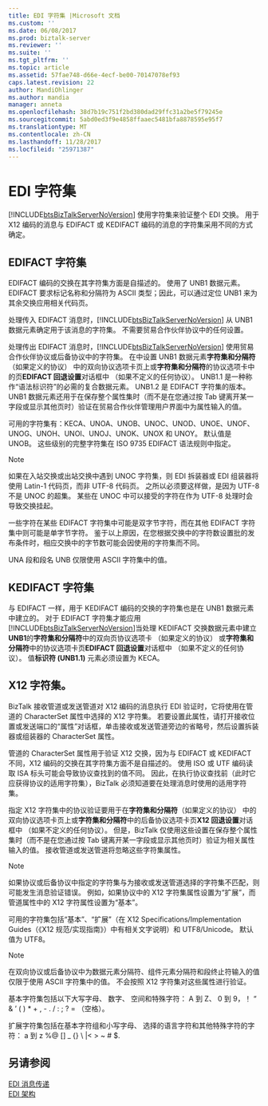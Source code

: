 ```yaml
---
title: EDI 字符集 |Microsoft 文档
ms.custom: ''
ms.date: 06/08/2017
ms.prod: biztalk-server
ms.reviewer: ''
ms.suite: ''
ms.tgt_pltfrm: ''
ms.topic: article
ms.assetid: 57fae748-d66e-4ecf-be00-70147078ef93
caps.latest.revision: 22
author: MandiOhlinger
ms.author: mandia
manager: anneta
ms.openlocfilehash: 38d7b19c751f2bd380dad29ffc31a2be5f79245e
ms.sourcegitcommit: 5abd0ed3f9e4858ffaaec5481bfa8878595e95f7
ms.translationtype: MT
ms.contentlocale: zh-CN
ms.lasthandoff: 11/28/2017
ms.locfileid: "25971387"
---
```

# <a name="edi-character-sets"></a>EDI 字符集
[!INCLUDE[btsBizTalkServerNoVersion](../includes/btsbiztalkservernoversion-md.md)] 使用字符集来验证整个 EDI 交换。 用于 X12 编码的消息与 EDIFACT 或 KEDIFACT 编码的消息的字符集采用不同的方式确定。  
  
## <a name="edifact-character-set"></a>EDIFACT 字符集  
 EDIFACT 编码的交换在其字符集方面是自描述的。 使用了 UNB1 数据元素。 EDIFACT 要求标记名称和分隔符为 ASCII 类型；因此，可以通过定位 UNB1 来为其余交换应用相关代码页。  
  
 处理传入 EDIFACT 消息时，[!INCLUDE[btsBizTalkServerNoVersion](../includes/btsbiztalkservernoversion-md.md)] 从 UNB1 数据元素确定用于该消息的字符集。 不需要贸易合作伙伴协议中的任何设置。  
  
 处理传出 EDIFACT 消息时，[!INCLUDE[btsBizTalkServerNoVersion](../includes/btsbiztalkservernoversion-md.md)] 使用贸易合作伙伴协议或后备协议中的字符集。 在中设置 UNB1 数据元素**字符集和分隔符**（如果定义的协议） 中的双向协议选项卡页上或**字符集和分隔符**的协议选项卡中的页**EDIFACT 回退设置**对话框中 （如果不定义的任何协议）。 UNB1.1 是一种称作“语法标识符”的必需的复合数据元素。 UNB1.2 是 EDIFACT 字符集的版本。 UNB1 数据元素还用于在保存整个属性集时（而不是在您通过按 Tab 键离开某一字段或显示其他页时）验证在贸易合作伙伴管理用户界面中为属性输入的值。  
  
 可用的字符集有：KECA、UNOA、UNOB、UNOC、UNOD、UNOE、UNOF、UNOG、UNOH、UNOI、UNOJ、UNOK、UNOX 和 UNOY。 默认值是 UNOB。 这些级别的完整字符集在 ISO 9735 EDIFACT 语法规则中指定。  
  
> [!NOTE]
>  如果在入站交换或出站交换中遇到 UNOC 字符集，则 EDI 拆装器或 EDI 组装器将使用 Latin-1 代码页，而非 UTF-8 代码页。 之所以必须要这样做，是因为 UTF-8 不是 UNOC 的超集。 某些在 UNOC 中可以接受的字符在作为 UTF-8 处理时会导致交换挂起。  
  
 一些字符在某些 EDIFACT 字符集中可能是双字节字符，而在其他 EDIFACT 字符集中则可能是单字节字符。 鉴于以上原因，在您根据交换中的字符数设置批的发布条件时，相应交换中的字节数可能会因使用的字符集而不同。  
  
 UNA 段和段名 UNB 仅限使用 ASCII 字符集中的值。  
  
## <a name="kedifact-character-set"></a>KEDIFACT 字符集  
 与 EDIFACT 一样，用于 KEDIFACT 编码的交换的字符集也是在 UNB1 数据元素中建立的。 对于 EDIFACT 字符集才能应用[!INCLUDE[btsBizTalkServerNoVersion](../includes/btsbiztalkservernoversion-md.md)]当处理 KEDIFACT 交换数据元素中建立**UNB1**的**字符集和分隔符**中的双向页协议选项卡 （如果定义的协议） 或**字符集和分隔符**中的协议选项卡页**EDIFACT 回退设置**对话框中 （如果不定义的任何协议）。 值**标识符 (UNB1.1)** 元素必须设置为 KECA。  
  
## <a name="x12-character-set"></a>X12 字符集。  
 BizTalk 接收管道或发送管道对 X12 编码的消息执行 EDI 验证时，它将使用在管道的 CharacterSet 属性中选择的 X12 字符集。 若要设置此属性，请打开接收位置或发送端口的“属性”对话框，单击接收或发送管道旁边的省略号，然后设置拆装器或组装器的 CharacterSet 属性。  
  
 管道的 CharacterSet 属性用于验证 X12 交换，因为与 EDIFACT 或 KEDIFACT 不同，X12 编码的交换在其字符集方面不是自描述的。 使用 ISO 或 UTF 编码读取 ISA 标头可能会导致协议查找到的值不同。 因此，在执行协议查找前（此时它应获得协议的适用字符集），BizTalk 必须知道要在处理消息时使用的适用字符集。  
  
 指定 X12 字符集中的协议验证要用于在**字符集和分隔符**（如果定义的协议） 中的双向协议选项卡页上或**字符集和分隔符**中的后备协议选项卡页**X12 回退设置**对话框中 （如果不定义的任何协议）。 但是，BizTalk 仅使用这些设置在保存整个属性集时（而不是在您通过按 Tab 键离开某一字段或显示其他页时）验证为相关属性输入的值。 接收管道或发送管道将忽略这些字符集属性。  
  
> [!NOTE]
>  如果协议或后备协议中指定的字符集与为接收或发送管道选择的字符集不匹配，则可能发生消息验证错误。 例如，如果协议中的 X12 字符集属性设置为“扩展”，而管道属性中的 X12 字符属性设置为“基本”。  
  
 可用的字符集包括“基本”、“扩展”（在 X12 Specifications/Implementation Guides（《X12 规范/实现指南》）中有相关文字说明）和 UTF8/Unicode。 默认值为 UTF8。  
  
> [!NOTE]
>  在双向协议或后备协议中为数据元素分隔符、组件元素分隔符和段终止符输入的值仅限于使用 ASCII 字符集中的值。 不会按照 X12 字符集对这些属性进行验证。  
  
 基本字符集包括以下大写字母、 数字、 空间和特殊字符： A 到 Z、 0 到 9，！ “ & ’ ( ) * + , - . / : ; ? = （空格）。  
  
 扩展字符集包括在基本字符组和小写字母、 选择的语言字符和其他特殊字符的字符： a 到 z %@ [] _ {} \ &#124;\< \> ~ # $.  
  
## <a name="see-also"></a>另请参阅  
 [EDI 消息传递](../core/edi-messaging.md)   
 [EDI 架构](../core/edi-schemas.md)